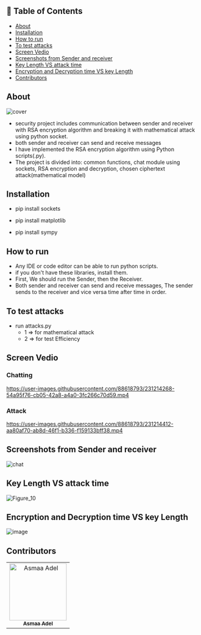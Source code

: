 ## 📝 Table of Contents

- [About ](#about-)
- [Installation ](#installation-)
- [How to run ](#run)
- [To test attacks ](#to-test-attacks-)
- [Screen Vedio ](#screen-vedio)
- [Screenshots from Sender and receiver ](#screen-shot)
- [Key Length VS attack time ](#key-value-vs-attack-time-)
- [Encryption and Decryption time VS key Length ](#encryption-time)
- [Contributors ](#contributors-)

## About <a name = "about"></a>
![cover](https://user-images.githubusercontent.com/88618793/231214141-2460533e-77f1-4859-920b-5674ce5bde40.jpg)

- security project includes communication between sender and receiver with RSA encryption algorithm and breaking it with mathematical attack using python socket.
- both sender and receiver can send and receive messages
- I have implemented the RSA encryption algorithm using Python scripts(.py).
- The project is divided into: common functions, chat module using sockets, RSA encryption and decryption, chosen ciphertext attack(mathematical model)

## Installation <a name = "installation"></a>

- pip install sockets

- pip install matplotlib

- pip install sympy
## How to run <a name = "run"></a>
- Any IDE or code editor can be able to run python scripts.
- if you don't have these libraries, install them.
- First, We should run the Sender, then the Receiver.
- Both sender and receiver can send and receive messages, The sender sends to the receiver and vice versa time after time in order.


## To test attacks <a name = "attacks"></a>
- run attacks.py
  - 1 => for mathematical attack
  - 2 => for test Efficiency

## Screen Vedio <a name = "screen-vedio"></a>

### Chatting
https://user-images.githubusercontent.com/88618793/231214268-54a95f76-cb05-42a8-a4a0-3fc266c70d59.mp4


### Attack
https://user-images.githubusercontent.com/88618793/231214412-aa80af70-ab8d-46f1-b336-f159133bff38.mp4

## Screenshots from Sender and receiver <a name = "screen-shot"></a>
![chat](https://user-images.githubusercontent.com/88618793/231214684-45d38d49-cd84-4ba7-b999-41da04c66c4e.PNG)

## Key Length VS attack time <a name = "key-value-vs-attack-time"></a>
![Figure_10](https://user-images.githubusercontent.com/88618793/231586306-9ad158a5-29e8-412f-9766-9fe71a039147.png)


## Encryption and Decryption time VS key Length <a name = "encryption-time"></a>
![image](https://user-images.githubusercontent.com/88618793/231521995-593ae4ee-01f1-4f95-8b18-df79e4a9ae1f.png)

## Contributors <a name = "Contributors"></a>

<table>
  <tr>
    <td align="center">
    <a href="https://github.com/asmaaadel0" target="_black">
    <img src="https://avatars.githubusercontent.com/u/88618793?s=400&u=886a14dc5ef5c205a8e51942efe9665ed8fd4717&v=4" width="150px;" alt="Asmaa Adel"/>
    <br />
    <sub><b>Asmaa Adel</b></sub></a>
    
  </tr>
 </table>

